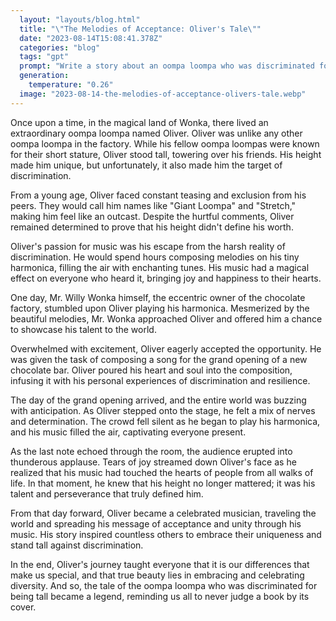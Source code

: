 ```yaml
---
  layout: "layouts/blog.html"
  title: "\"The Melodies of Acceptance: Oliver's Tale\""
  date: "2023-08-14T15:08:41.378Z"
  categories: "blog"
  tags: "gpt"
  prompt: "Write a story about an oompa loompa who was discriminated for being tall"
  generation: 
    temperature: "0.26"
  image: "2023-08-14-the-melodies-of-acceptance-olivers-tale.webp"
---
```

Once upon a time, in the magical land of Wonka, there lived an extraordinary oompa loompa named Oliver. Oliver was unlike any other oompa loompa in the factory. While his fellow oompa loompas were known for their short stature, Oliver stood tall, towering over his friends. His height made him unique, but unfortunately, it also made him the target of discrimination.

From a young age, Oliver faced constant teasing and exclusion from his peers. They would call him names like "Giant Loompa" and "Stretch," making him feel like an outcast. Despite the hurtful comments, Oliver remained determined to prove that his height didn't define his worth.

Oliver's passion for music was his escape from the harsh reality of discrimination. He would spend hours composing melodies on his tiny harmonica, filling the air with enchanting tunes. His music had a magical effect on everyone who heard it, bringing joy and happiness to their hearts.

One day, Mr. Willy Wonka himself, the eccentric owner of the chocolate factory, stumbled upon Oliver playing his harmonica. Mesmerized by the beautiful melodies, Mr. Wonka approached Oliver and offered him a chance to showcase his talent to the world.

Overwhelmed with excitement, Oliver eagerly accepted the opportunity. He was given the task of composing a song for the grand opening of a new chocolate bar. Oliver poured his heart and soul into the composition, infusing it with his personal experiences of discrimination and resilience.

The day of the grand opening arrived, and the entire world was buzzing with anticipation. As Oliver stepped onto the stage, he felt a mix of nerves and determination. The crowd fell silent as he began to play his harmonica, and his music filled the air, captivating everyone present.

As the last note echoed through the room, the audience erupted into thunderous applause. Tears of joy streamed down Oliver's face as he realized that his music had touched the hearts of people from all walks of life. In that moment, he knew that his height no longer mattered; it was his talent and perseverance that truly defined him.

From that day forward, Oliver became a celebrated musician, traveling the world and spreading his message of acceptance and unity through his music. His story inspired countless others to embrace their uniqueness and stand tall against discrimination.

In the end, Oliver's journey taught everyone that it is our differences that make us special, and that true beauty lies in embracing and celebrating diversity. And so, the tale of the oompa loompa who was discriminated for being tall became a legend, reminding us all to never judge a book by its cover.
